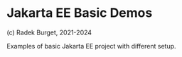 # Jakarta EE Basic Demos

(c) Radek Burget, 2021-2024

Examples of basic Jakarta EE project with different setup.

